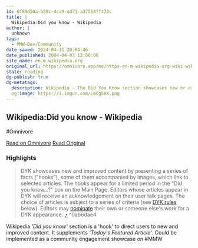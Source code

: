 ```yaml
---
id: 6f89d50a-b59c-4ca9-ad71-a37564ff473c
title: |
  Wikipedia:Did you know - Wikipedia
author: |
  unknown
tags:
  - MMW-Dev/Community
date_saved: 2024-04-11 20:04:46
date_published: 2004-04-03 12:00:00
site_name: en.m.wikipedia.org
original_url: https://omnivore.app/me/https-en-m-wikipedia-org-wiki-wikipedia-did-you-know-18ecc300a0f
state: reading
dg-publish: true
dg-metatags:
  description: Wikipedia - The Did You Know section showcases new or expanded articles that are selected through an informal review process. It is not a general trivia section. The choice of articles is subject to a set of criteria that are set out on this page.
  og:image: https://i.imgur.com/LmCg5HX.png
---
```


## Wikipedia:Did you know - Wikipedia
#Omnivore

[Read on Omnivore](https://omnivore.app/me/https-en-m-wikipedia-org-wiki-wikipedia-did-you-know-18ecc300a0f)
[Read Original](https://en.m.wikipedia.org/wiki/Wikipedia:Did_you_know)

### Highlights

> DYK showcases new and improved content by presenting a series of facts ("hooks"), some of them accompanied by images, which link to selected articles. The hooks appear for a limited period in the "Did you know...?" box on the Main Page. Editors whose articles appear in DYK will receive an acknowledgement on their user talk pages. The choice of articles is subject to a series of criteria (see [DYK rules](#DYK%5Frules) below). Editors may [nominate](https://en.m.wikipedia.org/wiki/Wikipedia:DYKNOM "Wikipedia:DYKNOM") their own or someone else's work for a DYK appearance. [⤴️](https://omnivore.app/me/https-en-m-wikipedia-org-wiki-wikipedia-did-you-know-18ecc300a0f#0ab6dae4-66aa-46bd-98bc-3faa13ebaeba)  ^0ab6dae4

Wikipedia _'Did you know'_ section is a 'hook' to direct users to new and improved content. It supplements _'Today's Featured Article'_. Could be implemented as a community engagement showcase on #MMW

